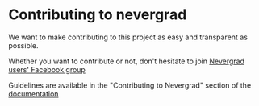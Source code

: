 # Contributing to nevergrad

We want to make contributing to this project as easy and transparent as possible.

Whether you want to contribute or not, don't hesitate to join [Nevergrad users' Facebook group](https://www.facebook.com/groups/nevergradusers/)

Guidelines are available in the "Contributing to Nevergrad" section of the [documentation](https://facebookresearch.github.io/nevergrad/)

